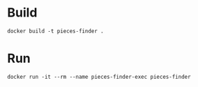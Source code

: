 # Build

    docker build -t pieces-finder .
    
# Run

    docker run -it --rm --name pieces-finder-exec pieces-finder
